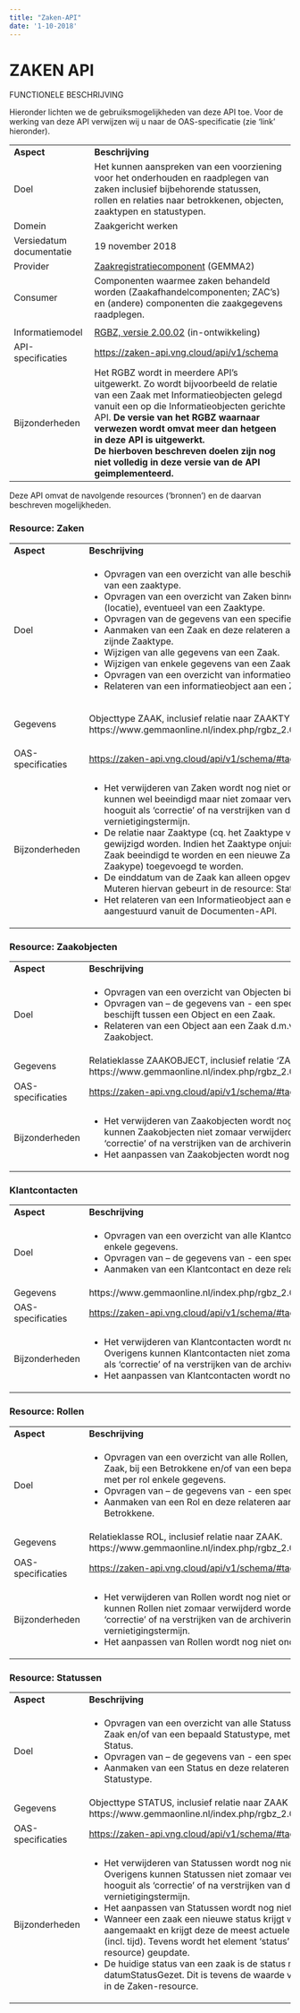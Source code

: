 ```yaml
---
title: "Zaken-API"
date: '1-10-2018'
---
```


# ZAKEN API

FUNCTIONELE BESCHRIJVING

Hieronder lichten we de gebruiksmogelijkheden van deze API toe. Voor de
werking van deze API verwijzen wij u naar de OAS-specificatie (zie
‘link’ hieronder).

<table>
<tbody>
<tr class="odd">
<td><strong>Aspect</strong></td>
<td><strong>Beschrijving</strong></td>
</tr>
<tr class="even">
<td>Doel</td>
<td>Het kunnen aanspreken van een voorziening voor het onderhouden en raadplegen van zaken inclusief bijbehorende statussen, rollen en relaties naar betrokkenen, objecten, zaaktypen en statustypen.</td>
</tr>
<tr class="odd">
<td>Domein</td>
<td>Zaakgericht werken</td>
</tr>
<tr class="even">
<td>Versiedatum documentatie</td>
<td>19 november 2018</td>
</tr>
<tr class="odd">
<td>Provider</td>
<td><a href="https://www.gemmaonline.nl/index.php/GEMMA2/0.9/id-a97b6545-d5a7-485d-9b13-3ce22db5b9cf"><span class="underline">Zaakregistratiecomponent</span></a> (GEMMA2)</td>
</tr>
<tr class="even">
<td>Consumer</td>
<td>Componenten waarmee zaken behandeld worden (Zaakafhandelcomponenten; ZAC’s) en (andere) componenten die zaakgegevens raadplegen.</td>
</tr>
<tr class="odd">
<td></td>
<td></td>
</tr>
<tr class="even">
<td>Informatiemodel</td>
<td><a href="https://www.gemmaonline.nl/images/gemmaonline/a/a4/EgIM_20180621_-_ag_4_-_GEMMA_RGBZ_2.0_-_CONCEPT_20180613.zip"><span class="underline">RGBZ, versie 2.00.02</span></a> (in-ontwikkeling)</td>
</tr>
<tr class="odd">
<td>API-specificaties</td>
<td><a href="https://zaken-api.vng.cloud/api/v1/schema"><span class="underline">https://zaken-api.vng.cloud/api/v1/schema</span></a></td>
</tr>
<tr class="even">
<td>Bijzonderheden</td>
<td>Het RGBZ wordt in meerdere API’s uitgewerkt. Zo wordt bijvoorbeeld de relatie van een Zaak met Informatieobjecten gelegd vanuit een op die Informatieobjecten gerichte API.<b/>
De versie van het RGBZ waarnaar verwezen wordt omvat meer dan hetgeen in deze API is uitgewerkt.<br/>
De hierboven beschreven doelen zijn nog niet volledig in deze versie van de API geimplementeerd.</td>
</tr>
</tbody>
</table>

Deze API omvat de navolgende resources (‘bronnen’) en de daarvan beschreven mogelijkheden.

### Resource: Zaken

<table>
<tbody>
<tr class="odd">
<td><strong>Aspect</strong></td>
<td><strong>Beschrijving</strong></td>
</tr>
<tr class="even">
<td>Doel</td>
<td><ul>
<li>Opvragen van een overzicht van alle beschikbare Zaken of Zaken van een zaaktype.</li>
<li>Opvragen van een overzicht van Zaken binnen een geo-contour (locatie), eventueel van een Zaaktype.</li>
<li>Opvragen van de gegevens van een specifieke Zaak.</li>
<li>Aanmaken van een Zaak en deze relateren aan het van toepassing zijnde Zaaktype.</li>
<li>Wijzigen van alle gegevens van een Zaak.</li>
<li>Wijzigen van enkele gegevens van een Zaak.</li>
<li>Opvragen van een overzicht van informatieobjecten bij een Zaak.</li>
<li>Relateren van een informatieobject aan een Zaak.</li>
</ul></td>
</tr>
<tr class="odd">
<td>Gegevens</td>
<td><p>Objecttype ZAAK, inclusief relatie naar ZAAKTYPE.<br/>https://www.gemmaonline.nl/index.php/rgbz_2.0/doc/objecttype/zaak</td>
</tr>
<tr class="even">
<td>OAS-specificaties</td>
<td><a href="https://zaken-api.vng.cloud/api/v1/schema/#tag/zaken">https://zaken-api.vng.cloud/api/v1/schema/#tag/zaken</a></td>
</tr>
<tr class="odd">
<td>Bijzonderheden</td>
<td><ul>
<li>Het verwijderen van Zaken wordt nog niet ondersteund: Zaken kunnen wel beeindigd maar niet zomaar verwijderd worden, hooguit als ‘correctie’ of na verstrijken van de archiverings-vernietigingstermijn.</li>
<li>De relatie naar Zaaktype (cq. het Zaaktype van de Zaak) kan niet gewijzigd worden. Indien het Zaaktype onjuist blijkt te zijn, dient de Zaak beeindigd te worden en een nieuwe Zaak (met het juiste Zaakype) toegevoegd te worden.</li>
<li>De einddatum van de Zaak kan alleen opgevraagd worden. Muteren hiervan gebeurt in de resource: Statussen.</li>
<li>Het relateren van een Informatieobject aan een Zaak wordt aangestuurd vanuit de Documenten-API.</li>
</ul></td>
</tr>
</tbody>
</table>

### Resource: Zaakobjecten

<table>
<tbody>
<tr class="odd">
<td><strong>Aspect</strong></td>
<td><strong>Beschrijving</strong></td>
</tr>
<tr class="even">
<td>Doel</td>
<td><ul>
<li>Opvragen van een overzicht van Objecten bij een Zaak.</li>
<li>Opvragen van – de gegevens van - een specifiek Zaakobject die de relatie beschijft tussen een Object en een Zaak.</li>
<li>Relateren van een Object aan een Zaak d.m.v. het toevoegen van een Zaakobject.</li>
</ul></td>
</tr>
<tr class="odd">
<td>Gegevens</td>
<td>Relatieklasse ZAAKOBJECT, inclusief relatie ‘ZAAK betreft OBJECT’.<br/>
https://www.gemmaonline.nl/index.php/rgbz_2.0/doc/relatieklasse/zaakobject</td>
</tr>
<tr class="even">
<td>OAS-specificaties</td>
<td><a href="https://zaken-api.vng.cloud/api/v1/schema/#tag/zaakobjecten">https://zaken-api.vng.cloud/api/v1/schema/#tag/zaakobjecten</a></td>
</tr>
<tr class="odd">
<td>Bijzonderheden</td>
<td><ul>
<li>Het verwijderen van Zaakobjecten wordt nog niet ondersteund. Overigens kunnen Zaakobjecten niet zomaar verwijderd worden, hooguit als ‘correctie’ of na verstrijken van de archiverings-vernietigingstermijn.</li>
<li>Het aanpassen van Zaakobjecten wordt nog niet ondersteund.</li>
</ul>
</td>
</tr>
</tbody>
</table>

### Klantcontacten

<table>
<tbody>
<tr class="odd">
<td><strong>Aspect</strong></td>
<td><strong>Beschrijving</strong></td>
</tr>
<tr class="even">
<td>Doel</td>
<td><ul>
<li>Opvragen van een overzicht van alle Klantcontacten met per Klantcontact enkele gegevens.</li>
<li>Opvragen van – de gegevens van - een specifiek Klantcontact.</li>
<li>Aanmaken van een Klantcontact en deze relateren aan een Zaak.</li>
</ul></td>
</tr>
<tr class="odd">
<td>Gegevens</td>
<td>https://www.gemmaonline.nl/index.php/rgbz_2.0/doc/objecttype/klantcontact</td>
</tr>
<tr class="even">
<td>OAS-specificaties</td>
<td><a href="https://zaken-api.vng.cloud/api/v1/schema/#tag/klantcontacten">https://zaken-api.vng.cloud/api/v1/schema/#tag/klantcontacten</a></td>
</tr>
<tr class="odd">
<td>Bijzonderheden</td>
<td><ul>
<li>Het verwijderen van Klantcontacten wordt nog niet ondersteund. Overigens kunnen Klantcontacten niet zomaar verwijderd worden, hooguit als ‘correctie’ of na verstrijken van de archiverings-vernietigingstermijn.</li>
<li>Het aanpassen van Klantcontacten wordt nog niet ondersteund.</li>
</ul></td>
</tr>
</tbody>
</table>

### Resource: Rollen

<table>
<tbody>
<tr class="odd">
<td><strong>Aspect</strong></td>
<td><strong>Beschrijving</strong></td>
</tr>
<tr class="even">
<td>Doel</td>
<td><ul>
<li>Opvragen van een overzicht van alle Rollen, desgewenst bij een Zaak, bij een Betrokkene en/of van een bepaald generiek roltype met per rol enkele gegevens.</li>
<li>Opvragen van – de gegevens van - een specifieke Rol.</li>
<li>Aanmaken van een Rol en deze relateren aan een Zaak en een Betrokkene.</li>
</ul></td>
</tr>
<tr class="odd">
<td>Gegevens</td>
<td>Relatieklasse ROL, inclusief relatie naar ZAAK. https://www.gemmaonline.nl/index.php/rgbz_2.0/doc/relatieklasse/rol</td>
</tr>
<tr class="even">
<td>OAS-specificaties</td>
<td><a href="https://zaken-api.vng.cloud/api/v1/schema/#tag/rollen">https://zaken-api.vng.cloud/api/v1/schema/#tag/rollen</a></td>
</tr>
<tr class="odd">
<td>Bijzonderheden</td>
<td><ul>
<li>Het verwijderen van Rollen wordt nog niet ondersteund. Overigens kunnen Rollen niet zomaar verwijderd worden, hooguit als ‘correctie’ of na verstrijken van de archiverings-vernietigingstermijn.</li>
<li>Het aanpassen van Rollen wordt nog niet ondersteund.</li>
</ul></td>
</tr>
</tbody>
</table>

### Resource: Statussen

<table>
<tbody>
<tr class="odd">
<td><strong>Aspect</strong></td>
<td><strong>Beschrijving</strong></td>
</tr>
<tr class="even">
<td>Doel</td>
<td><ul>
<li>Opvragen van een overzicht van alle Statussen, desgewenst bij een Zaak en/of van een bepaald Statustype, met de gegevens per Status.</li>
<li>Opvragen van – de gegevens van - een specifieke Status.</li>
<li>Aanmaken van een Status en deze relateren aan een Zaak en het Statustype.</li>
</ul></td>
</tr>
<tr class="odd">
<td>Gegevens</td>
<td>Objecttype STATUS, inclusief relatie naar ZAAK en STATUSTYPE. https://www.gemmaonline.nl/index.php/rgbz_2.0/doc/objecttype/status</td>
</tr>
<tr class="even">
<td>OAS-specificaties</td>
<td><a href="https://zaken-api.vng.cloud/api/v1/schema/#tag/statussen">https://zaken-api.vng.cloud/api/v1/schema/#tag/statussen</a></td>
</tr>
<tr class="odd">
<td>Bijzonderheden</td>
<td><ul>
<li>Het verwijderen van Statussen wordt nog niet ondersteund. Overigens kunnen Statussen niet zomaar verwijderd worden, hooguit als ‘correctie’ of na verstrijken van de archiverings-vernietigingstermijn.</li>
<li>Het aanpassen van Statussen wordt nog niet ondersteund.</li>
<li>Wanneer een zaak een nieuwe status krijgt wordt een nieuwe Status aangemaakt en krijgt deze de meest actuele datumStatusGezet (incl. tijd). Tevens wordt het element ‘status’ bij de zaak (Zaken-resource) geupdate.</li>
<li>De huidige status van een zaak is de status met de meest actuele datumStatusGezet. Dit is tevens de waarde van het element ‘status’ in de Zaken-resource.</li>
</ul></td>
</tr>
</tbody>
</table>
